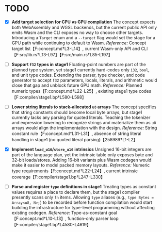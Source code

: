 
# TODO

- [x] **Add target selection for CPU vs GPU compilation**
  The concept expects both WebAssembly and WGSL backends, but the current public API only emits Wasm and the CLI exposes no way to choose other targets. Introducing a `Target` enum and a `--target` flag would set the stage for a GPU path while continuing to default to Wasm.
  *Reference:* Concept target list【F:concept.md†L3-L14】, current Wasm-only API and CLI【F:src/lib.rs†L13-L97】【F:src/main.rs†L85-L197】

- [ ] **Support `f32` types in stage1**
  Floating-point numbers are part of the planned type system, yet stage1 currently hard-codes only `i32`, `bool`, and unit type codes. Extending the parser, type checker, and code generator to accept `f32` parameters, locals, literals, and arithmetic would close that gap and unblock future GPU math.
  *Reference:* Planned numeric types【F:concept.md†L22-L25】, existing stage1 type codes【F:compiler/stage1.bp†L580-L598】

- [ ] **Lower string literals to stack-allocated `u8` arrays**
  The concept specifies that string constants should become local byte arrays, but stage1 currently lacks any parsing for quoted literals. Teaching the tokenizer and expression lowering to recognize strings and materialize them as `u8` arrays would align the implementation with the design.
  *Reference:* String constant rule【F:concept.md†L31-L31】, absence of string literal handling in stage1 (no quoted literal parsing)【258989†L1-L2】

- [x] **Implement `load_u16`/`store_u16` intrinsics**
  Unsigned 16-bit integers are part of the language plan, yet the intrinsic table only exposes byte and 32-bit loads/stores. Adding 16-bit variants plus Wasm codegen would make it easier to model packed memory layouts.
  *Reference:* Numeric type requirements【F:concept.md†L22-L24】, current intrinsic coverage【F:compiler/stage1.bp†L247-L330】

- [ ] **Parse and register `type` definitions in stage1**
  Treating types as constant values requires a place to declare them, but the stage1 compiler presently scans only `fn` items. Allowing `type` aliases (e.g., `type Bytes = Array<u8, N>;`) to be recorded before function compilation would start building the infrastructure for type-level programming without affecting existing codegen.
  *Reference:* Type-as-constant goal【F:concept.md†L10-L13】, function-only parser loop【F:compiler/stage1.bp†L4580-L4619】
